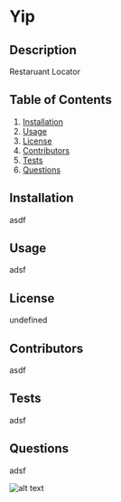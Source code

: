 # Yip

## Description

Restaruant Locator

## Table of Contents
1. [Installation](#installation)
2. [Usage](#usage)
3. [License](#license)
4. [Contributors](#contributors)
5. [Tests](#tests)
6. [Questions](#questions)

## Installation<a name="installation"></a>

asdf

## Usage<a name="usage"></a>

adsf

## License<a name=license></a>

undefined

## Contributors<a name=contributors></a>

asdf

## Tests<a name="tests"></a>

adsf

## Questions<a name="questions"></a>

adsf

![alt text](https://avatars2.githubusercontent.com/u/16299570?v=4 "User Profile Image")